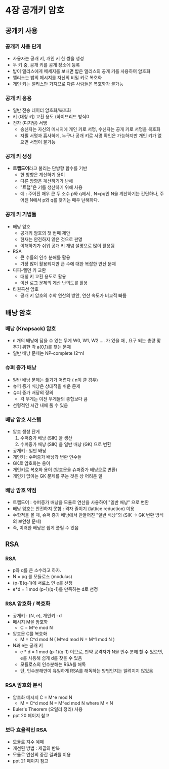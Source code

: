 # 4장 공개키 암호
## 공개키 사용
### 공개키 사용 단게
- 사용자는 공개 키, 개인 키 한 쌍을 생성
- 두 키 중, 공개 키를 공개 장소에 등록
- 밥이 앨리스에게 메세지를 보내면 밥은 앨리스의 공개 키를 사용하여 암호화
- 앨리스는 밥의 메시지를 자신의 비밀 키로 복호화
- 개인 키는 앨리스만 가지므로 다른 사람들은 복호화가 불가능

### 공개 키 응용
- 일반 전송 데이터 암호화/복호화
- 키 (대칭 키) 교환 용도 (하이브리드 방식0
- 전자 (디지털) 서명
	- 송신자는 자신의 메시지에 개인 키로 서명, 수신자는 공개 키로 서명을 복호화
	- 자필 서명과 흡사하게, 누구나 공개 키로 서명 확인은 가능하지만 개인 키가 없으면 서명이 불가능

### 공개 키 생성
- **트랩도어**라고 불리는 단방향 함수를 기반
	- 한 방향은 계산하기 용이
	- 다른 방향은 계산하기가 난해
	- "트랩"은 키를 생산하기 위해 사용
	- 예 : 주어진 매우 큰 두 소수 p와 q에서 , N=pq인 N을 계산하기는 간단하나, 주어진 N에서 p와 q를 찾기는 매우 난해하다.

### 공개 키 기법들
- 배낭 암호
	- 공개키 암호의 첫 번째 제안
	- 현재는 안전하지 않은 것으로 판명
	- 이해하기가 쉬워 공개 키 개념 설명으로 많이 활용됨
- RSA
	- 큰 수들의 인수 분해를 활용
	- 가장 많이 활용되지만 큰 수에 대한 복잡한 연산 문제
- 디피-헬먼 키 교환
	- 대칭 키 교환 용도로 활용
	- 이산 로그 문제의 게산 난의도를 활용
- 타원곡선 암호
	- 공개 키 암호의 수학 연산의 방안, 연산 속도가 비교적 빠름

## 배낭 암호
### 배낭 (Knapsack) 암호
- n 개의 배낭에 담을 수 있는 무게 W0, W1, W2 .... 가 있을 때 , 요구 되는 총량 맞추기 위한 각 a(0,1)를 찾는 문제 
- 일반 배낭 문제는 NP-complete (2^n)

### 슈퍼 증가 배낭
- 일반 배낭 문제는 풀기가 어렵다 ( n이 클 경우)
- 슈퍼 증가 배낭은 상대적을 쉬운 문제
- 슈퍼 증가 배당의 정의
	- 각 무게는 이전 무게들의 총합보다 큼
- 선형적인 시간 내에 풀 수 있음

### 배낭 암호 시스템
- 암호 생성 단게
	1. 수퍼증가 배낭 (SIK) 을 생산
	2. 수퍼증가 배낭 (SIK) 을 일반 배낭 (GK) 으로 변환
- 공개키 : 일반 배낭
- 개인키 : 수퍼증가 배낭과 변환 인수들
- GK로 암호화는 용이
- 개인키로 복호화 용이 (암호문을 슈퍼증가 배낭으로 변환)
- 개인키 없이는 GK 문제를 푸는 것은 상 어려운 일

### 배낭 암호 약점
- 트랩도어 : 슈퍼증가 배낭을 모듈로 연산을 사용하여 "일반 배낭" 으로 변환
- 배낭 암호는 안전하지 못함 : 격자 줄이기 (lattice reduction) 이용
- 수학적을 볼 때, 슈퍼 증가 배낭에서 만들어진 "일반 배낭"의 (SIK -> GK 변환 방식의 보안성 문제)
- 즉, 이러한 배낭은 쉽게 풀릴 수 있음

## RSA
### RSA
- p와 q를 큰 소수라고 하자.
- N = pq 를 모듈로스 (modulus)
- (p-1)(q-1)에 서로소 인 e를 선정
- e*d = 1 mod (p-1)(q-1)를 만족하는 d로 선정

### RSA 암호화 / 복호화
- 공개키 : (N, e), 개인키 : d
- 메시지 M을 암호화
	- C = M^e mod N
- 암호문 C를 복호화
	- M = C^d mod N ( M^ed mod N = M^1 mod N )
- N과 e는 공개 키
	- e * d = 1 mod (p-1)(q-1) 이므로, 만약 공격자가 N을 인수 분해 할 수 있으면, e를 사용해 쉽게 d를 찾을 수 있음
	- 모듈로스의 인수분해는 RSA를 해독
	- 단, 인수분해만이 유일하게 RSA를 해독하는 방법인지는 알려지지 않았음

### RSA 암호화 분석
- 암호화 메시지 C = M^e mod N
	- M = C^d mod N = M^ed mod N     where M < N
- Euler's Theorem (오일러 정리) 사용
- ppt 20 페이지 참고

### 보다 효율적인 RSA
- 모듈로 지수 예쩨
- 개선된 방법 : 제곱의 반복
- 모듈로 연산의 중간 결과를 이용
- ppt 21 페이지 참고


